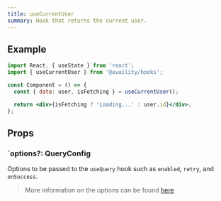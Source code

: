 ```yaml
---
title: useCurrentUser
summary: Hook that returns the current user.
---
```


## Example

```jsx
import React, { useState } from 'react';
import { useCurrentUser } from '@availity/hooks';

const Component = () => {
  const { data: user, isFetching } = useCurrentUser();

  return <div>{isFetching ? 'Loading...' : user.id}</div>;
};
```

## Props

### `options?: QueryConfig

Options to be passed to the `useQuery` hook such as `enabled`, `retry`, and `onSuccess`.

> More information on the options can be found [here](https://react-query.tanstack.com/docs/api/#usequery)
